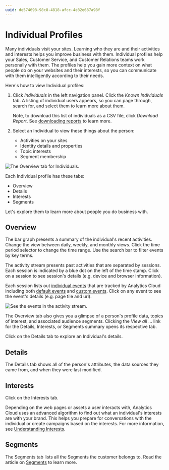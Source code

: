 ```yaml
---
uuid: de574698-98c8-4818-afcc-4e82e637a98f
---
```

# Individual Profiles

Many individuals visit your sites. Learning who they are and their activities and interests helps you improve business with them. Individual profiles help your Sales, Customer Service, and Customer Relations teams work personally with them. The profiles help you gain more context on what people do on your websites and their interests, so you can communicate with them intelligently according to their needs.

Here's how to view Individual profiles:

1. Click _Individuals_ in the left navigation panel. Click the _Known Individuals_ tab. A listing of individual users appears, so you can page through, search for, and select them to learn more about them.

    Note, to download this list of individuals as a CSV file, click _Download Report_. See [downloading reports](../../reference/downloading-reports.md) to learn more.

1. Select an Individual to view these things about the person:

    * Activities on your sites
    * Identity details and properties
    * Topic interests
    * Segment membership

![The Overview tab for Individuals.](individual-profiles/images/01.png)

Each Individual profile has these tabs:

* Overview
* Details
* Interests
* Segments

Let's explore them to learn more about people you do business with.

## Overview

The bar graph presents a summary of the individual's recent activities. Change the view between daily, weekly, and monthly views. Click the time period selector to change the time range. Use the search bar to filter events by key terms.

The activity stream presents past activities that are separated by sessions. Each session is indicated by a blue dot on the left of the time stamp. Click on a session to see session's details (e.g. device and browser information).

Each session lists out [individual events](../../touchpoints/events.md) that are tracked by Analytics Cloud including both [default events](../../workspace-data/definitions/definitions-for-events.md#default-events) and [custom events](../../workspace-data/definitions/definitions-for-events.md#custom-events). Click on any event to see the event's details (e.g. page tile and url).

![See the events in the activity stream.](individual-profiles/images/02.png)

The Overview tab also gives you a glimpse of a person's profile data, topics of interest, and associated audience segments. Clicking the *View all* ... link for the Details, Interests, or Segments summary opens its respective tab.

Click on the Details tab to explore an Individual's details.

## Details

The Details tab shows all of the person's attributes, the data sources they came from, and when they were last modified.

## Interests

Click on the Interests tab.

Depending on the web pages or assets a user interacts with, Analytics Cloud uses an advanced algorithm to find out what an individual's interests are with your brand. This helps you prepare for conversations with the individual or create campaigns based on the interests. For more information, see [Understanding Interests](./understanding-interests.md).

## Segments

The Segments tab lists all the Segments the customer belongs to. Read the article on [Segments](../segments/segments.md) to learn more.
